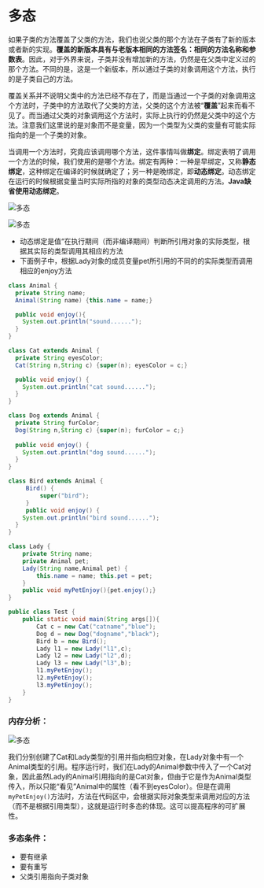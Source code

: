 ﻿# 多态


如果子类的方法覆盖了父类的方法，我们也说父类的那个方法在子类有了新的版本或者新的实现。**覆盖的新版本具有与老版本相同的方法签名：相同的方法名称和参数表**。因此，对于外界来说，子类并没有增加新的方法，仍然是在父类中定义过的那个方法。不同的是，这是一个新版本，所以通过子类的对象调用这个方法，执行的是子类自己的方法。

覆盖关系并不说明父类中的方法已经不存在了，而是当通过一个子类的对象调用这个方法时，子类中的方法取代了父类的方法，父类的这个方法被“**覆盖**”起来而看不见了。而当通过父类的对象调用这个方法时，实际上执行的仍然是父类中的这个方法。注意我们这里说的是对象而不是变量，因为一个类型为父类的变量有可能实际指向的是一个子类的对象。

当调用一个方法时，究竟应该调用哪个方法，这件事情叫做**绑定**。绑定表明了调用一个方法的时候，我们使用的是哪个方法。绑定有两种：一种是早绑定，又称**静态绑定**，这种绑定在编译的时候就确定了；另一种是晚绑定，即**动态绑定**。动态绑定在运行的时候根据变量当时实际所指的对象的类型动态决定调用的方法。**Java缺省使用动态绑定**。

![多态][1]

![多态][2]


[1]: https://github.com/LibraTang/Pics/blob/master/Java-Notes/%E5%A4%9A%E6%80%811.png
[2]: https://github.com/LibraTang/Pics/blob/master/Java-Notes/%E5%A4%9A%E6%80%812.png

* 动态绑定是值“在执行期间（而非编译期间）判断所引用对象的实际类型，根据其实际的类型调用其相应的方法
* 下面例子中，根据Lady对象的成员变量pet所引用的不同的的实际类型而调用相应的enjoy方法
```java
class Animal {
  private String name;
  Animal(String name) {this.name = name;}

  public void enjoy(){
    System.out.println("sound......");
  }
}

class Cat extends Animal {
  private String eyesColor;
  Cat(String n,String c) {super(n); eyesColor = c;}

  public void enjoy() {
    System.out.println("cat sound......");
  }
}

class Dog extends Animal {
  private String furColor;
  Dog(String n,String c) {super(n); furColor = c;}
 
  public void enjoy() {
    System.out.println("dog sound......");
  }
}

class Bird extends Animal {
	 Bird() {
	 	 super("bird");
	 }
	 public void enjoy() {
    System.out.println("bird sound......");
  }
}

class Lady {
    private String name;
    private Animal pet;
    Lady(String name,Animal pet) {
        this.name = name; this.pet = pet;
    }
    public void myPetEnjoy(){pet.enjoy();}
}

public class Test {
    public static void main(String args[]){
        Cat c = new Cat("catname","blue");
        Dog d = new Dog("dogname","black");
        Bird b = new Bird();
        Lady l1 = new Lady("l1",c);
        Lady l2 = new Lady("l2",d);
        Lady l3 = new Lady("l3",b);
        l1.myPetEnjoy();
        l2.myPetEnjoy();
        l3.myPetEnjoy();
    }
}
```
### 内存分析：

![多态](https://github.com/LibraTang/Pics/blob/master/Java-Notes/%E5%A4%9A%E6%80%813.png)

我们分别创建了Cat和Lady类型的引用并指向相应对象，在Lady对象中有一个Animal类型的引用。程序运行时，我们在Lady的Animal参数中传入了一个Cat对象，因此虽然Lady的Animal引用指向的是Cat对象，但由于它是作为Animal类型传入，所以只能“看见”Animal中的属性（看不到eyesColor）。但是在调用`myPetEnjoy()`方法时，方法在代码区中，会根据实际对象类型来调用对应的方法（而不是根据引用类型），这就是运行时多态的体现。这可以提高程序的可扩展性。

### 多态条件：

* 要有继承
* 要有重写
* 父类引用指向子类对象